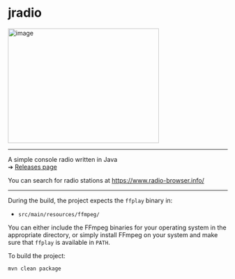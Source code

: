 # jradio


<img width="346" height="263" alt="image" src="https://github.com/user-attachments/assets/7c360292-5064-49c3-96b0-9bda9ef7160b" />

---

A simple console radio written in Java  
➔ [Releases page](https://github.com/fnvm/jradio/releases)

You can search for radio stations at https://www.radio-browser.info/

---

During the build, the project expects the `ffplay` binary in:

- `src/main/resources/ffmpeg/`

You can either include the FFmpeg binaries for your operating system in the appropriate directory, or simply install FFmpeg on your system and make sure that `ffplay` is available in `PATH`.


To build the project:

```bash
mvn clean package
```

